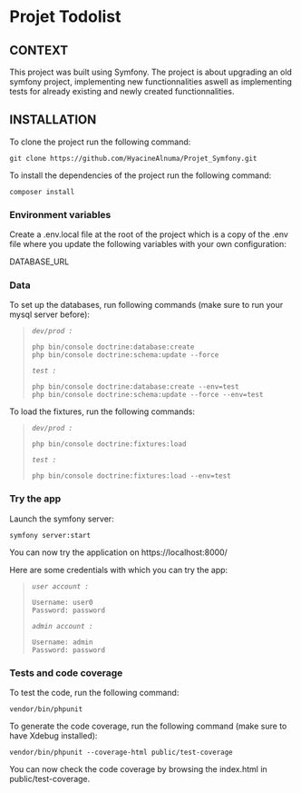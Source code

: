 # Projet Todolist

## CONTEXT

This project was built using Symfony.
The project is about upgrading an old symfony project, implementing new functionnalities aswell as implementing tests for already existing and newly created functionnalities.


## INSTALLATION

To clone the project run the following command: 
```
git clone https://github.com/HyacineAlnuma/Projet_Symfony.git
```

To install the dependencies of the project run the following command:
```
composer install
```

### Environment variables

Create a .env.local file at the root of the project which is a copy of the .env file where you update the following variables with your own configuration:

DATABASE_URL  


### Data

To set up the databases, run following commands (make sure to run your mysql server before):

>_`dev/prod :`_
>```
>php bin/console doctrine:database:create
>php bin/console doctrine:schema:update --force
>```
>_`test :`_
>```
>php bin/console doctrine:database:create --env=test
>php bin/console doctrine:schema:update --force --env=test
>```

To load the fixtures, run the following commands:

>_`dev/prod :`_
>```
>php bin/console doctrine:fixtures:load
>```
>_`test :`_
>```
>php bin/console doctrine:fixtures:load --env=test
>```

### Try the app

Launch the symfony server:
```
symfony server:start
```

You can now try the application on https://localhost:8000/

Here are some credentials with which you can try the app:

>_`user account :`_
>```
>Username: user0
>Password: password
>```
>_`admin account :`_
>```
>Username: admin
>Password: password
>```

### Tests and code coverage

To test the code, run the following command:
```
vendor/bin/phpunit
```

To generate the code coverage, run the following command (make sure to have Xdebug installed):
```
vendor/bin/phpunit --coverage-html public/test-coverage
```
You can now check the code coverage by browsing the index.html in public/test-coverage.
